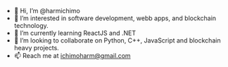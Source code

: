 - 👋 Hi, I’m @harmichimo
- 👀 I’m interested in software development, webb apps, and blockchain technology.
- 🌱 I’m currently learning ReactJS and .NET
- 💞️ I’m looking to collaborate on Python, C++, JavaScript and blockchain heavy projects.
- 📫 Reach me at ichimoharm@gmail.com

